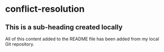 # conflict-resolution

## This is a sub-heading created locally

All of this content added to the README file has been added from my local Git repository. 
